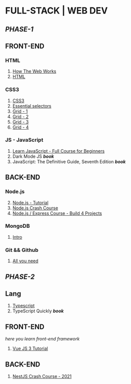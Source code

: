 # FULL-STACK | WEB DEV

## _PHASE-1_

## FRONT-END

### HTML

1. [How The Web Works](https://www.youtube.com/watch?v=hJHvdBlSxug&t=107s&ab_channel=Academind)
2. [HTML](https://www.youtube.com/watch?v=pQN-pnXPaVg&t=438s&ab_channel=freeCodeCamp.org)

### CSS3

1. [CSS3](https://www.youtube.com/watch?v=KPPhQ0F-SDY&list=PLpDyZ4xZcDg_gyII__1jtnE2FEgqpfJU8&ab_channel=UlugbekSamigjonov)
2. [Essential selectors](https://www.youtube.com/watch?v=l1mER1bV0N0&ab_channel=WebDevSimplified)
3. [Grid - 1](https://www.youtube.com/watch?v=FEnRpy9Xfes&ab_channel=LayoutLand)
4. [Grid - 2](https://www.youtube.com/watch?v=705XCEruZFs&ab_channel=Fireship)
5. [Grid - 3](https://www.youtube.com/watch?v=ojKbYz0iKQE&ab_channel=Statuscode)
6. [Grid - 4](https://www.youtube.com/watch?v=azQRYYdKt8I&ab_channel=%D0%90%D0%BD%D0%BD%D0%B0%D0%91%D0%BB%D0%BE%D0%BA)

### JS - JavaScript

1. [Learn JavaScript - Full Course for Beginners](https://www.youtube.com/watch?v=PkZNo7MFNFg&ab_channel=freeCodeCamp.org)
2. Dark Mode JS _**book**_
3. JavaScript: The Definitive Guide, Seventh Edition _**book**_

## BACK-END

### Node.js

2. [Node.js - Tutorial](https://www.youtube.com/watch?v=65a5QQ3ZR2g&list=PL55RiY5tL51oGJorjEgl6NVeDbx_fO5jR&ab_channel=Academind)
3. [Node.js Crash Course](https://www.youtube.com/watch?v=zb3Qk8SG5Ms&list=PL4cUxeGkcC9jsz4LDYc6kv3ymONOKxwBU&ab_channel=TheNetNinja)
4. [Node.js / Express Course - Build 4 Projects](https://www.youtube.com/watch?v=qwfE7fSVaZM&ab_channel=freeCodeCamp.org)

### MongoDB

1. [Intro](https://www.youtube.com/watch?v=-56x56UppqQ&ab_channel=TraversyMedia)

### Git && Github

1. [All you need](https://www.youtube.com/watch?v=3FKrszHcIsA&ab_channel=BogdanStashchuk)

## _PHASE-2_

## Lang

1. [Typescript](https://www.youtube.com/watch?v=gp5H0Vw39yw&ab_channel=freeCodeCamp.org)
2. TypeScript Quickly _**book**_

## FRONT-END

_here you learn front-end framework_

1. [Vue JS 3 Tutorial](https://www.youtube.com/watch?v=fOZHp-vBzIE&list=PLC3y8-rFHvwgeQIfSDtEGVvvSEPDkL_1f&index=7&ab_channel=Codevolution)

## BACK-END

1. [NestJS Crash Course - 2021](https://www.youtube.com/watch?v=S0R82Osg-Mk&ab_channel=LaithHarb)
